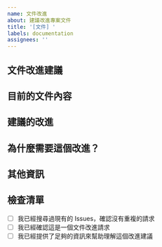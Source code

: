 ```yaml
---
name: 文件改進
about: 建議改進專案文件
title: '[文件] '
labels: documentation
assignees: ''
---
```


## 文件改進建議
<!-- 請描述您想要改進的文件部分 -->

## 目前的文件內容
<!-- 請提供目前文件的相關內容或連結 -->

## 建議的改進
<!-- 請詳細描述您建議的改進內容 -->

## 為什麼需要這個改進？
<!-- 請說明這個改進如何幫助使用者更好地理解專案 -->

## 其他資訊
<!-- 任何其他相關資訊 -->

## 檢查清單
- [ ] 我已經搜尋過現有的 Issues，確認沒有重複的請求
- [ ] 我已經確認這是一個文件改進請求
- [ ] 我已經提供了足夠的資訊來幫助理解這個改進建議 